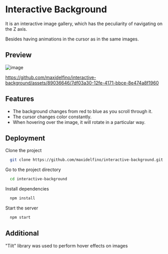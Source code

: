 
# Interactive Background

It is an interactive image gallery, which has the peculiarity of navigating on the Z axis.

Besides having animations in the cursor as in the same images.


## Preview

![image](https://github.com/maxidelfino/interactive-background/assets/89036646/934a1e14-33da-46c7-b804-82fceb4cfb3c)

https://github.com/maxidelfino/interactive-background/assets/89036646/7df03a30-12fe-4171-bbce-8e474a8f1960



## Features

- The background changes from red to blue as you scroll through it.
- The cursor changes color constantly.
- When hovering over the image, it will rotate in a particular way.


## Deployment

Clone the project

```bash
  git clone https://github.com/maxidelfino/interactive-background.git
```

Go to the project directory

```bash
  cd interactive-background
```

Install dependencies

```bash
  npm install
```

Start the server

```bash
  npm start
```


## Additional

"Tilt" library was used to perform hover effects on images
